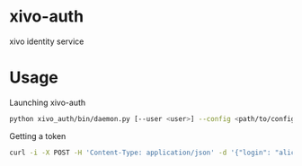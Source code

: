 # xivo-auth

xivo identity service

# Usage

Launching xivo-auth

```sh
python xivo_auth/bin/daemon.py [--user <user>] --config <path/to/config/file>
```

Getting a token

```sh
curl -i -X POST -H 'Content-Type: application/json' -d '{"login": "alice", "passwd": "alice"}' localhost:8080/0.1/tokens
```
